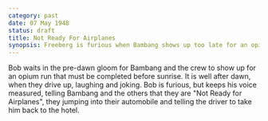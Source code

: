 ```yaml
---
category: past
date: 07 May 1948
status: draft
title: Not Ready For Airplanes
synopsis: Freeberg is furious when Bambang shows up too late for an opium run, forcing him to cancel the mission, saying that Indonesian are not ready for airplanes. 
---
```



Bob waits in the pre-dawn gloom for Bambang and the
crew to show up for an opium run that must be completed before sunrise. It is well after dawn, when they drive up, laughing and
joking. Bob is furious, but keeps his voice measured, telling Bambang
and the others that they are "Not Ready for Airplanes", they jumping
into their automobile and telling the driver to take him back to the
hotel.
